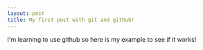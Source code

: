 ```yaml
---
layout: post
title: My first post with git and github!
---
```


I'm learning to use github so here is my example to see if it works!

